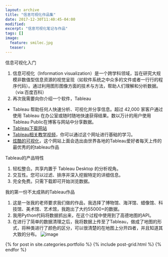 ```yaml
---
layout: archive
title: "信息可视化作品集"
date: 2017-12-30T11:40:45-04:00
modified:
excerpt: "信息可视化笔记与作品"
tags: []
image: 
  feature: smilec.jpg
  teaser:
---
```


信息可视化入门
1. 信息可视化（Information visualization）是一个跨学科领域，旨在研究大规模非数值型信息资源的视觉呈现（如软件系统之中众多的文件或者一行行的程序代码）。通过利用图形图像方面的技术与方法，帮助人们理解和分析数据。（via:百度百科）
2. 再次我需要向你介绍一个软件，Tableau
- Tableau 帮助任何人快速分析、可视化并分享信息。超过 42,000 家客户通过使用 Tableau 在办公室或随时随地快速获得结果。数以万计的用户使用Tableau Public在博客与网站中分享数据。
- [Tableau下载网站](https://www.tableau.com/zh-cn/products/desktop)
- [Tableau相关教学视频](https://public.tableau.com/zh-cn/)，你可以通过这个网址进行基础的学习。
- [炫酷的可视化](https://public.tableau.com/en-us/s/gallery)，这个网站上面会选出由世界各地的Tableau爱好者每天上传的最优秀的的tableau作品

Tableau的产品特性
1. 轻松整合。共享内置于 Tableau Desktop 的分析视角。
2. 交互性。您可以过滤、排序并深入挖掘特定的详细信息。
3. 完全免费。只需下载即可开始浏览数据。

我的第一份不太成熟的Tableau作品
1. 这是一张我的老师要求我们做的作品，我选择了博物馆、海洋馆、蜡像馆、科技馆、美术馆、艺术馆，我跑出了大约55000+的数据。
2. 我用Python代码将数据抓出来，在这个过程中使用到了高德地图的API。
3. 在进行了简单的数据清理之后，我将数据上传至了Tableau，做成了地图的形式，将种类进行了颜色的区分，可以很清楚的在地图上分开四者，并且知道其大致的分布。
![image](https://161013034.github.io/images/xiaguanzi.png)

<div class="tiles">
{% for post in site.categories.portfolio %}
  {% include post-grid.html %}
{% endfor %}
</div><!-- /.tiles 把所有categories 有 portfolio 的列出來-->
